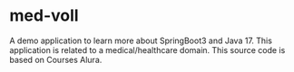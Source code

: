 # med-voll
A demo application to learn more about SpringBoot3 and Java 17. This application is related to a medical/healthcare domain. 
This source code is based on Courses Alura. 
